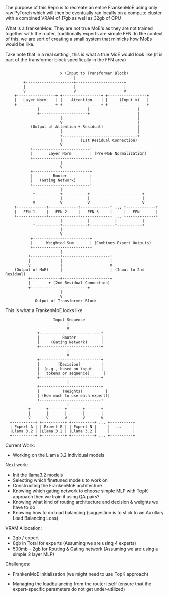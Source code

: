 The purpose of this Repo is to recreate an entire FrankenMoE using only raw PyTorch which will then be eventually ran locally on a compute cluster with a combined VRAM of 17gb as well as 32gb of CPU

What is a frankenMoe:
They are not true MoE's as they are not trained together with the router, traditionally experts are simple FFN. In the context of this, we are sort of creating a small system that mimicks how MoEs would be like. 

Take note that in a real setting , this is what a true MoE would look like (it is part of the transformer block specifically in the FFN area)


```

                        x (Input to Transformer Block)
                              |
        +---------------------+---------------------+
        |                     |                     |
        V                     V                     V
    +-----------------+ +-----------------+ +-----------------+
    |   Layer Norm    | |    Attention    | |     (Input x)   |
    +-----------------+ +-----------------+ +-----------------+
              |                     |                     |
              +---------------------+                     |
                        |                                 |
                        V                                 |
           (Output of Attention + Residual)               |
                        |                                 |
                        +---------------------------------+
                        |        (1st Residual Connection)
                        V
           +-------------------------+
           |       Layer Norm        | (Pre-MoE Normalization)
           +-------------------------+
                        |
                        V
           +-------------------------+
           |         Router          |
           |   (Gating Network)      |
           +-------------------------+
                        |
            +-----------+-----------+-----------------------+
            |           |           |                       |
            V           V           V                       V
    +-------------+-------------+-------------+ ... +-------------+
    |   FFN 1     |   FFN 2     |   FFN 3     |     |   FFN       |          
    +-------------+-------------+-------------+ ... +-------------+
            |           |           |           |           |
            +-----------+-----------+-----------+-----------+
                        |
                        V
           +-------------------------+
           |      Weighted Sum       | (Combines Expert Outputs)
           +-------------------------+
                        |
          +-------------+---------------------+
          |             |                     |
          V             |                     V
    (Output of MoE)     |                     | (Input to 2nd Residual)
          +-------------+---------------------+
          |        + (2nd Residual Connection)
          +-------------------------+
                        |
                        V
             Output of Transformer Block
```


This is what a FrankenMoE looks like


```
                     Input Sequence
                           |
                           V
              +---------------------------+
              |          Router           |
              |     (Gating Network)      |
              +---------------------------+
                           |
                           V
              +---------------------------+
              |        [Decision]         |
              |  (e.g., based on input    |
              |   tokens or sequence)      |
              +---------------------------+
                           |
              +---------------------------+
              |          (Weights)          |
              | (How much to use each expert)|
              +---------------------------+
                           |
          +-------+-------+-------+-------+
          |       |       |       |       |
          V       V       V       V       V
  +----------+ +----------+ +----------+ ... +----------+
  | Expert A | | Expert B | | Expert N |     |  ...     |
  |Llama 3.2 | |Llama 3.2 | |Llama 3.2 |     |          |
  +----------+ +----------+ +----------+ ... +----------+
  ```



Current Work:
- Working on the Llama 3.2 individual models

Next work: 
- Init the llama3.2 models 
- Selecting which finetuned models to work on 
- Constructing the FrankenMoE architecture 
- Knowing which gating network to choose simple MLP with TopK approach then we train it using QA pairs?
- Knowing what kind of routing architecture and decision & weights we have to do 
- Knowing how to do load balancing (suggestion is to stick to an Auxillary Load Balancing Loss)


VRAM Allocation:
- 2gb / expert 
- 8gb in Total for experts (Assuming we are using 4 experts)
- 500mb - 2gb for Routing & Gating network (Assuming we are using a simple 2 layer MLP)

Challenges:
- FrankenMoE initialisation
(we might need to use TopK approach) 

- Managing the loadbalancing from the router itself (ensure that the expert-specific parameters do not get under-utilized)



